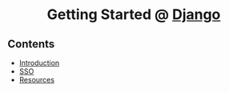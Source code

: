 <h1 align="center">
    Getting Started @ 
    <a href="https://docs.djangoproject.com/en/4.1/">
    Django
    </a>
</h1>

## Contents

- [Introduction](./Work/Learning%20Django/What%20_.md)
- [SSO](<./Work/Learning%20Django/Authentication%20and%20permissions%20(DRF)/SSO/SSO.md>)
- [Resources](/django/Work/Learning%20Django/Resources/Resources.md)
